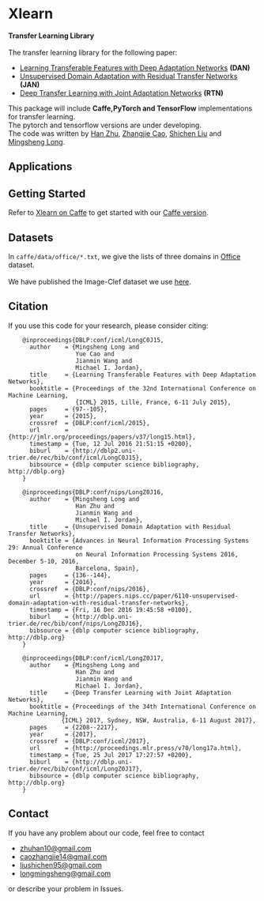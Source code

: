 # Xlearn
**Transfer Learning Library**<br>
<br>
The transfer learning library for the following paper:<br>
* [Learning Transferable Features with Deep Adaptation Networks](http://ise.thss.tsinghua.edu.cn/~mlong/doc/deep-adaptation-networks-icml15.pdf) **(DAN)**
* [Unsupervised Domain Adaptation with Residual Transfer Networks](http://ise.thss.tsinghua.edu.cn/~mlong/doc/residual-transfer-network-nips16.pdf) **(JAN)**
* [Deep Transfer Learning with Joint Adaptation Networks](http://ise.thss.tsinghua.edu.cn/~mlong/doc/joint-adaptation-networks-icml17.pdf) **(RTN)** <br>

This package will include **Caffe,PyTorch and TensorFlow** implementations for transfer learning.<br> 
The pytorch and tensorflow versions are under developing.<br>
The code was written by [Han Zhu](https://github.com/zhuhan1236), [Zhangjie Cao](https://github.com/caozhangjie), [Shichen Liu](https://github.com/ShichenLiu) and [Mingsheng Long](https://github.com/longmingsheng).<br>
## Applications
## Getting Started
Refer to [Xlearn on Caffe](https://github.com/thuml/Xlearn/blob/master/caffe/README.md) to get started with our [Caffe version](https://github.com/thuml/Xlearn/tree/master/caffe).<br>
## Datasets
In `caffe/data/office/*.txt`, we give the lists of three domains in [Office](https://cs.stanford.edu/~jhoffman/domainadapt/#datasets_code) dataset.<br>
<br>
We have published the Image-Clef dataset we use [here](https://drive.google.com/file/d/0B9kJH0-rJ2uRS3JILThaQXJhQlk/view?usp=sharing).<br>
## Citation
If you use this code for your research, please consider citing:<br>
```
    @inproceedings{DBLP:conf/icml/LongC0J15,
      author    = {Mingsheng Long and
                   Yue Cao and
                   Jianmin Wang and
                   Michael I. Jordan},
      title     = {Learning Transferable Features with Deep Adaptation Networks},
      booktitle = {Proceedings of the 32nd International Conference on Machine Learning,
                   {ICML} 2015, Lille, France, 6-11 July 2015},
      pages     = {97--105},
      year      = {2015},
      crossref  = {DBLP:conf/icml/2015},
      url       = {http://jmlr.org/proceedings/papers/v37/long15.html},
      timestamp = {Tue, 12 Jul 2016 21:51:15 +0200},
      biburl    = {http://dblp2.uni-trier.de/rec/bib/conf/icml/LongC0J15},
      bibsource = {dblp computer science bibliography, http://dblp.org}
    }
    
    @inproceedings{DBLP:conf/nips/LongZ0J16,
      author    = {Mingsheng Long and
                   Han Zhu and
                   Jianmin Wang and
                   Michael I. Jordan},
      title     = {Unsupervised Domain Adaptation with Residual Transfer Networks},
      booktitle = {Advances in Neural Information Processing Systems 29: Annual Conference
                   on Neural Information Processing Systems 2016, December 5-10, 2016,
                   Barcelona, Spain},
      pages     = {136--144},
      year      = {2016},
      crossref  = {DBLP:conf/nips/2016},
      url       = {http://papers.nips.cc/paper/6110-unsupervised-domain-adaptation-with-residual-transfer-networks},
      timestamp = {Fri, 16 Dec 2016 19:45:58 +0100},
      biburl    = {http://dblp.uni-trier.de/rec/bib/conf/nips/LongZ0J16},
      bibsource = {dblp computer science bibliography, http://dblp.org}
    }
    
    @inproceedings{DBLP:conf/icml/LongZ0J17,
      author    = {Mingsheng Long and
                   Han Zhu and
                   Jianmin Wang and
                   Michael I. Jordan},
      title     = {Deep Transfer Learning with Joint Adaptation Networks},
      booktitle = {Proceedings of the 34th International Conference on Machine Learning,
               {ICML} 2017, Sydney, NSW, Australia, 6-11 August 2017},
      pages     = {2208--2217},
      year      = {2017},
      crossref  = {DBLP:conf/icml/2017},
      url       = {http://proceedings.mlr.press/v70/long17a.html},
      timestamp = {Tue, 25 Jul 2017 17:27:57 +0200},
      biburl    = {http://dblp.uni-trier.de/rec/bib/conf/icml/LongZ0J17},
      bibsource = {dblp computer science bibliography, http://dblp.org}
    }
```
## Contact
If you have any problem about our code, feel free to contact<br>

* zhuhan10@gmail.com
* caozhangjie14@gmail.com
* liushichen95@gmail.com
* longmingsheng@gmail.com<br>

or describe your problem in Issues.

